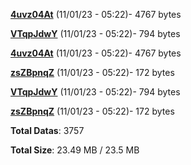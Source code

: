 [**4uvz04At**](/data/4uvz04At.txt) (11/01/23 - 05:22)- 4767 bytes

[**VTqpJdwY**](/data/VTqpJdwY.txt) (11/01/23 - 05:22)- 794 bytes

[**4uvz04At**](/data/4uvz04At.txt) (11/01/23 - 05:22)- 4767 bytes

[**zsZBpnqZ**](/data/zsZBpnqZ.txt) (11/01/23 - 05:22)- 172 bytes

[**VTqpJdwY**](/data/VTqpJdwY.txt) (11/01/23 - 05:22)- 794 bytes

[**zsZBpnqZ**](/data/zsZBpnqZ.txt) (11/01/23 - 05:22)- 172 bytes

**Total Datas**: 3757

**Total Size**: 23.49 MB / 23.5 MB